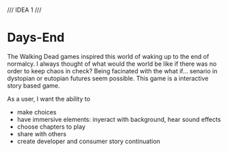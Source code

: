 /// IDEA 1 ///
# Days-End

The Walking Dead games inspired this world of waking up to the end of normalcy. I always thought of what would the world be like if there was no order to keep chaos in check? Being facinated with the what if... senario in dystopian or eutopian futures seem possible. This game is a interactive story based game.

As a user, I want the ability to
- make choices
- have immersive elements: inyeract with background, hear sound effects
- choose chapters to play
- share with others
- create developer and consumer story continuation 

